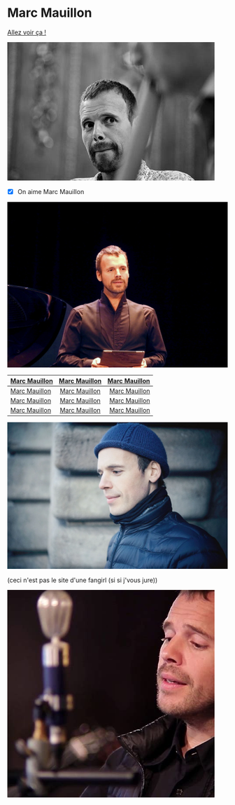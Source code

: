 # Marc Mauillon

[Allez voir ça !](http://marcmauillon.com/)

![Marc Mauillon](th.jpg "MM c'est le plus beau")

- [x] On aime Marc Mauillon

![Marc Mauillon](th2.jpg "MM c'est le plus fort")

| [Marc Mauillon](https://www.youtube.com/watch?v=VW1GbqIxKUE)       |     [Marc Mauillon](https://www.instagram.com/marcmauillon/)     |        [Marc Mauillon]([http://marcmauillon.com/](https://www.lagence-management.com/chanteurs/marc-mauillon/)) |
| :------------------ | :-------------------: | -------------------: |
| [Marc Mauillon](https://fr.wikipedia.org/wiki/Marc_Mauillon)       |     [Marc Mauillon](https://www.youtube.com/watch?v=nyyCaqybo9M)     |        [Marc Mauillon](https://www.operadeparis.fr/artistes/marc-mauillon) |
| [Marc Mauillon](https://www.agendaculturel.fr/marc-mauillon)       |     [Marc Mauillon](https://www.youtube.com/watch?v=tJS-HZWB3wE)     |        [Marc Mauillon](https://www.radiofrance.fr/personnes/marc-mauillon) |
| [Marc Mauillon](https://fr.linkedin.com/in/marc-mauillon-582b7180)       |     [Marc Mauillon](https://www.opera-bordeaux.com/marc-mauillon-1495)     |        [Marc Mauillon](https://www.operabase.com/artists/marc-mauillon-10993/fr) |

![Marc Mauillon](th3.webp "MM c'est le plus intelligent")

(ceci n'est pas le site d'une fangirl (si si j'vous jure))

![Marc Mauillon](th3.jpg "MM c'est le plus mignon")
